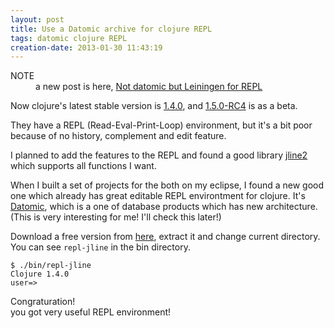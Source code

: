 ```yaml
---
layout: post
title: Use a Datomic archive for clojure REPL
tags: datomic clojure REPL
creation-date: 2013-01-30 11:43:19
---
```

<div class="alert alert-info">
  <dl style='margin:0'>
    <dt>NOTE</dt>
    <dd>a new post is here, <a href='/2013/02/01/not_datomic_but_leiningen_for_repl.html'>Not datomic but Leiningen for REPL</a></dd>
  </dl>
</div>

Now clojure's latest stable version is [1.4.0], and [1.5.0-RC4][1.5.0] is as a beta.

  [1.4.0]: http://clojure.org/downloads
  [1.5.0]: http://search.maven.org/#search%7Cga%7C1%7Cg%3A%22org.clojure%22%20AND%20a%3A%22clojure%22%20AND%20v%3A1.5.0*

They have a REPL (Read-Eval-Print-Loop) environment, but it's a bit poor because of no history, complement and edit feature.

I planned to add the features to the REPL and found a good library [jline2][jline2] which supports all functions I want.

  [jline2]: https://github.com/jline/jline2


When I built a set of projects for the both on my eclipse, I found a new good one which already has great editable REPL environtment for clojure.
It's [Datomic](http://www.datomic.com/), which is a one of database products which has new architecture. (This is very interesting for me! I'll check this later!)

Download a free version from [here](http://downloads.datomic.com/free.html), extract it and change current directory.
You can see `repl-jline` in the bin directory.

    $ ./bin/repl-jline
    Clojure 1.4.0
    user=> 

Congraturation!  
you got very useful REPL environment!
